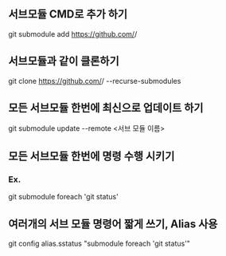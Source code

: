 ## 서브모듈 CMD로 추가 하기
git submodule add https://github.com/<username>/<repo name>

## 서브모듈과 같이 클론하기
git clone https://github.com/<username>/<repo name> --recurse-submodules

## 모든 서브모듈 한번에 최신으로 업데이트 하기
git submodule update --remote <서브 모듈 이름>

## 모든 서브모듈 한번에 명령 수행 시키기
### Ex.
git submodule foreach 'git status'

## 여러개의 서브 모듈 명령어 짧게 쓰기, Alias 사용
git config alias.sstatus "submodule foreach 'git status'"

